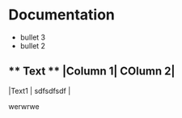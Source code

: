 # Documentation

* bullet 3
* bullet 2

** Text **
|Column 1| COlumn 2|
--------------------
|Text1   | sdfsdfsdf          |

werwrwe
